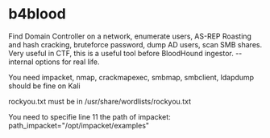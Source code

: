 # b4blood
Find Domain Controller on a network, enumerate users, AS-REP Roasting and hash cracking, bruteforce password, dump AD users, scan SMB shares.
Very useful in CTF, this is a useful tool before BloodHound ingestor.
 --internal options for real life.

You need impacket, nmap, crackmapexec, smbmap, smbclient, ldapdump
should be fine on Kali

rockyou.txt must be in /usr/share/wordlists/rockyou.txt

You need to specifie line 11 the path of impacket:
path_impacket="/opt/impacket/examples"

